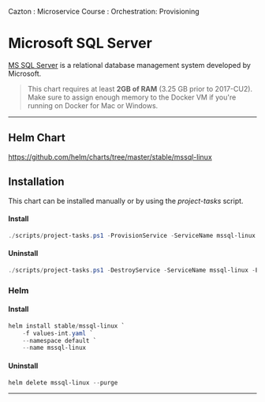 Cazton : Microservice Course : Orchestration: Provisioning
# Microsoft SQL Server

[MS SQL Server](https://www.microsoft.com/en-us/sql-server/) is a relational database management system developed by Microsoft.

> This chart requires at least **2GB of RAM** (3.25 GB prior to 2017-CU2). Make sure to assign enough memory to the Docker VM if you're running on Docker for Mac or Windows.

---

## Helm Chart

https://github.com/helm/charts/tree/master/stable/mssql-linux


## Installation 

This chart can be installed manually or by using the *project-tasks* script.

#### Install

```powershell
./scripts/project-tasks.ps1 -ProvisionService -ServiceName mssql-linux -Environment dev
```

#### Uninstall

```powershell
./scripts/project-tasks.ps1 -DestroyService -ServiceName mssql-linux -Environment dev
```

### Helm

#### Install
``` powershell
helm install stable/mssql-linux `
    -f values-int.yaml `
    --namespace default `
    --name mssql-linux
```

#### Uninstall

``` powershell
helm delete mssql-linux --purge
```

---
